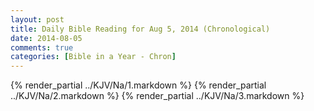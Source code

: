 ```yaml
---
layout: post
title: Daily Bible Reading for Aug 5, 2014 (Chronological)
date: 2014-08-05
comments: true
categories: [Bible in a Year - Chron]
---
```

{% render_partial ../KJV/Na/1.markdown %}
{% render_partial ../KJV/Na/2.markdown %}
{% render_partial ../KJV/Na/3.markdown %}
